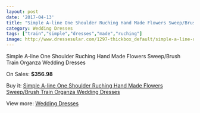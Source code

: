 ```yaml
---
layout: post
date: '2017-04-13'
title: "Simple A-line One Shoulder Ruching Hand Made Flowers Sweep/Brush Train Organza Wedding Dresses"
category: Wedding Dresses
tags: ["train","simple","dresses","made","ruching"]
image: http://www.dressesular.com/1297-thickbox_default/simple-a-line-one-shoulder-ruching-hand-made-flowers-sweep-brush-train-organza-wedding-dresses.jpg
---
```

Simple A-line One Shoulder Ruching Hand Made Flowers Sweep/Brush Train Organza Wedding Dresses

On Sales: **$356.98**
<a href="https://www.dressesular.com/wedding-dresses/432-simple-a-line-one-shoulder-ruching-hand-made-flowers-sweep-brush-train-organza-wedding-dresses.html"><amp-img layout="responsive" width="600" height="600" src="//www.dressesular.com/1297-thickbox_default/simple-a-line-one-shoulder-ruching-hand-made-flowers-sweep-brush-train-organza-wedding-dresses.jpg" alt="Simple A-line One Shoulder Ruching Hand Made Flowers Sweep/Brush Train Organza Wedding Dresses 0" /></a>
<a href="https://www.dressesular.com/wedding-dresses/432-simple-a-line-one-shoulder-ruching-hand-made-flowers-sweep-brush-train-organza-wedding-dresses.html"><amp-img layout="responsive" width="600" height="600" src="//www.dressesular.com/1298-thickbox_default/simple-a-line-one-shoulder-ruching-hand-made-flowers-sweep-brush-train-organza-wedding-dresses.jpg" alt="Simple A-line One Shoulder Ruching Hand Made Flowers Sweep/Brush Train Organza Wedding Dresses 1" /></a>

Buy it: [Simple A-line One Shoulder Ruching Hand Made Flowers Sweep/Brush Train Organza Wedding Dresses](https://www.dressesular.com/wedding-dresses/432-simple-a-line-one-shoulder-ruching-hand-made-flowers-sweep-brush-train-organza-wedding-dresses.html "Simple A-line One Shoulder Ruching Hand Made Flowers Sweep/Brush Train Organza Wedding Dresses")

View more: [Wedding Dresses](https://www.dressesular.com/3-wedding-dresses "Wedding Dresses")